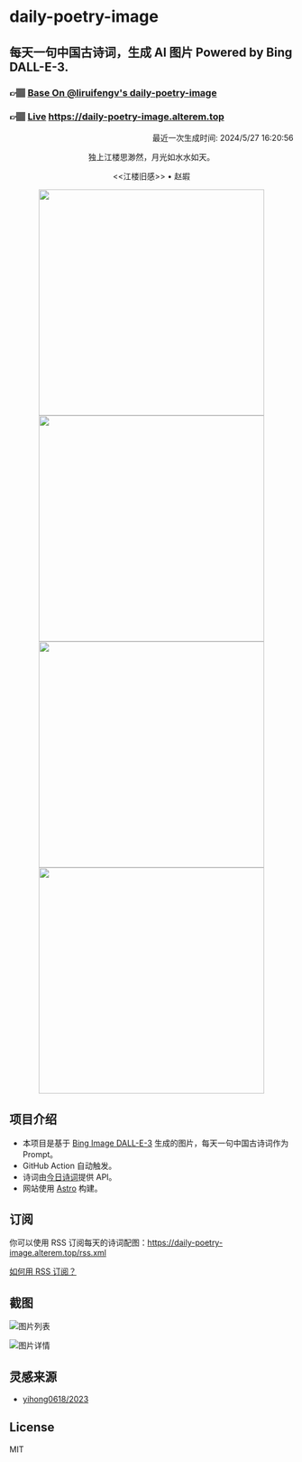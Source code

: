 
# daily-poetry-image

## 每天一句中国古诗词，生成 AI 图片 Powered by Bing DALL-E-3.

### 👉🏽 [Base On @liruifengv's daily-poetry-image](https://github.com/liruifengv/daily-poetry-image)

### 👉🏽 [Live](https://daily-poetry-image.alterem.top/) https://daily-poetry-image.alterem.top

<p align="right">
  最近一次生成时间: 2024/5/27 16:20:56
</p>
<p align="center">
独上江楼思渺然，月光如水水如天。
</p>
<p align="center">
<<江楼旧感>> • 赵嘏
</p>
<p align="center">
<img src="https://tse1.mm.bing.net/th/id/OIG1..wfSzLLbgpAjwz57VbVq" height="400" width="400" />
<img src="https://tse4.mm.bing.net/th/id/OIG1.kejozvpH3ldevI2CrEDI" height="400" width="400" />
<img src="https://tse2.mm.bing.net/th/id/OIG1.tKOxC7LaiDlJnEo7V7d3" height="400" width="400" />
<img src="https://tse2.mm.bing.net/th/id/OIG1.gi0n3WTW7iPQgPl85lFa" height="400" width="400" />
</p>

## 项目介绍

-   本项目是基于 [Bing Image DALL-E-3](https://www.bing.com/images/create) 生成的图片，每天一句中国古诗词作为 Prompt。
-   GitHub Action 自动触发。
-   诗词由[今日诗词](https://www.jinrishici.com/)提供 API。
-   网站使用 [Astro](https://astro.build) 构建。

## 订阅

你可以使用 RSS 订阅每天的诗词配图：https://daily-poetry-image.alterem.top/rss.xml

[如何用 RSS 订阅？](https://zhuanlan.zhihu.com/p/55026716)

## 截图

![图片列表](./screenshots/Snipaste_2023-12-28_21-00-26.png)

![图片详情](./screenshots/Snipaste_2023-12-28_21-00-53.png)

## 灵感来源

-   [yihong0618/2023](https://github.com/yihong0618/2023)

## License

MIT
